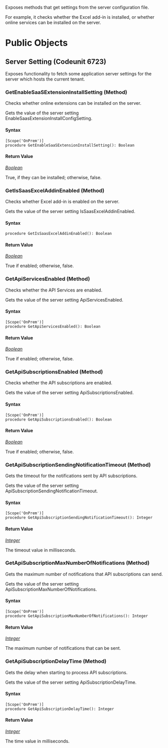 Exposes methods that get settings from the server configuration file. 

For example, it checks whether the Excel add-in is installed, or whether online services can be installed on the server.


# Public Objects
## Server Setting (Codeunit 6723)

 Exposes functionality to fetch some application server settings for the server which hosts the current tenant.
 

### GetEnableSaaSExtensionInstallSetting (Method) <a name="GetEnableSaaSExtensionInstallSetting"></a> 
Checks whether online extensions can be installed on the server.

Gets the value of the server setting EnableSaasExtensionInstallConfigSetting.

#### Syntax
```
[Scope('OnPrem')]
procedure GetEnableSaaSExtensionInstallSetting(): Boolean
```
#### Return Value
*[Boolean](https://docs.microsoft.com/en-us/dynamics365/business-central/dev-itpro/developer/methods-auto/boolean/boolean-data-type)*

True, if they can be installed; otherwise, false.
### GetIsSaasExcelAddinEnabled (Method) <a name="GetIsSaasExcelAddinEnabled"></a> 
Checks whether Excel add-in is enabled on the server.

Gets the value of the server setting IsSaasExcelAddinEnabled.

#### Syntax
```
procedure GetIsSaasExcelAddinEnabled(): Boolean
```
#### Return Value
*[Boolean](https://docs.microsoft.com/en-us/dynamics365/business-central/dev-itpro/developer/methods-auto/boolean/boolean-data-type)*

True if enabled; otherwise, false.
### GetApiServicesEnabled (Method) <a name="GetApiServicesEnabled"></a> 
Checks whether the API Services are enabled.

Gets the value of the server setting ApiServicesEnabled.

#### Syntax
```
[Scope('OnPrem')]
procedure GetApiServicesEnabled(): Boolean
```
#### Return Value
*[Boolean](https://docs.microsoft.com/en-us/dynamics365/business-central/dev-itpro/developer/methods-auto/boolean/boolean-data-type)*

True if enabled; otherwise, false.
### GetApiSubscriptionsEnabled (Method) <a name="GetApiSubscriptionsEnabled"></a> 
Checks whether the API subscriptions are enabled.

Gets the value of the server setting ApiSubscriptionsEnabled.

#### Syntax
```
[Scope('OnPrem')]
procedure GetApiSubscriptionsEnabled(): Boolean
```
#### Return Value
*[Boolean](https://docs.microsoft.com/en-us/dynamics365/business-central/dev-itpro/developer/methods-auto/boolean/boolean-data-type)*

True if enabled; otherwise, false.
### GetApiSubscriptionSendingNotificationTimeout (Method) <a name="GetApiSubscriptionSendingNotificationTimeout"></a> 
Gets the timeout for the notifications sent by API subscriptions.

Gets the value of the server setting ApiSubscriptionSendingNotificationTimeout.

#### Syntax
```
[Scope('OnPrem')]
procedure GetApiSubscriptionSendingNotificationTimeout(): Integer
```
#### Return Value
*[Integer](https://docs.microsoft.com/en-us/dynamics365/business-central/dev-itpro/developer/methods-auto/integer/integer-data-type)*

The timeout value in milliseconds.
### GetApiSubscriptionMaxNumberOfNotifications (Method) <a name="GetApiSubscriptionMaxNumberOfNotifications"></a> 
Gets the maximum number of notifications that API subscriptions can send.

Gets the value of the server setting ApiSubscriptionMaxNumberOfNotifications.

#### Syntax
```
[Scope('OnPrem')]
procedure GetApiSubscriptionMaxNumberOfNotifications(): Integer
```
#### Return Value
*[Integer](https://docs.microsoft.com/en-us/dynamics365/business-central/dev-itpro/developer/methods-auto/integer/integer-data-type)*

The maximum number of notifications that can be sent.
### GetApiSubscriptionDelayTime (Method) <a name="GetApiSubscriptionDelayTime"></a> 
Gets the delay when starting to process API subscriptions.

Gets the value of the server setting ApiSubscriptionDelayTime.

#### Syntax
```
[Scope('OnPrem')]
procedure GetApiSubscriptionDelayTime(): Integer
```
#### Return Value
*[Integer](https://docs.microsoft.com/en-us/dynamics365/business-central/dev-itpro/developer/methods-auto/integer/integer-data-type)*

The time value in milliseconds.
